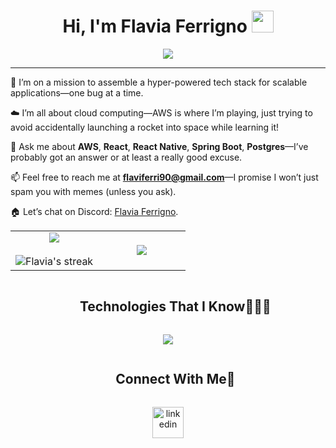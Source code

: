 <h1 align="center">Hi, I'm Flavia Ferrigno <img src="https://media.giphy.com/media/hvRJCLFzcasrR4ia7z/giphy.gif" width="35"></h1> <p align="center"> <a href="https://github.com/DenverCoder1/readme-typing-svg"> <img src="https://readme-typing-svg.herokuapp.com?lines=Full+Stack+Developer;Java+%7C+Spring+Boot+%7C+React;Coffee+%26+Code+Lover;Backend+Enthusiast;Always+learning&center=true&width=500&height=50"> </a> </p> <hr/> 

🌱 I’m on a mission to assemble a hyper-powered tech stack for scalable applications—one bug at a time.

☁️ I’m all about cloud computing—AWS is where I’m playing, just trying to avoid accidentally launching a rocket into space while learning it!

 💬 Ask me about **AWS**, **React**, **React Native**, **Spring Boot**, **Postgres**—I’ve probably got an answer or at least a really good excuse.

 📫 Feel free to reach me at **flaviferri90@gmail.com**—I promise I won’t just spam you with memes (unless you ask).

🏠 Let’s chat on Discord: [Flavia Ferrigno](https://discordapp.com/users/957722095381540874).

<!--- stats & Trophy (start) -->
<p align="center">
  <!--- stats (start) -->
<table align="center">
<tr border="none">
<td width="50%" align="center">
  
  <img align="center" src="https://github-readme-stats.vercel.app/api?username=flaviferri&theme=dark&show_icons=true&count_private=true" />
  <br></br>
  <img title="🔥 Get streak stats for your profile at git.io/streak-stats" alt="Flavia's streak" src="https://github-readme-streak-stats.herokuapp.com/?user=flaviferri&theme=dark&hide_border=false" /> 
</td>

<td width="50%" align="center">

  <img align="center" src="https://github-readme-stats.anuraghazra1.vercel.app/api/top-langs/?username=flaviferri&theme=dark&hide_border=false&no-bg=true&no-frame=true&langs_count=10"/>
  
  </td>
</tr>
</table>
<!--- stats (end) -->



<!--h1 without bottom border-->
<div id="user-content-toc">
  <ul align="center">
    <summary><h2 style="display: inline-block">Technologies That I Know👩🏻‍💻</h2></summary>
  </ul>
</div>
<!--tech stack icons-->
<p align="center">
  <a href="https://skillicons.dev">
    <img src="https://skillicons.dev/icons?i=git,aws,idea,css,discord,docker,postgres,figma,firebase,redis,github,html,java,js,mongodb,mysql,nodejs,postman,py,react,sass,tailwind,ts,vscode" />
  </a>
</p>


<!-- Connect with me -->
<!--h2 without bottom border-->
<div id="user-content-toc">
  <ul align="center">
    <summary><h2 style="display: inline-block">Connect With Me🤝</h2></summary>
  </ul>
</div>

<!--icons and links-->
<p align="center">
<a href="https://www.linkedin.com/in/flavia-ferrigno/" target="blank"><img align="center" src="https://user-images.githubusercontent.com/88904952/234979284-68c11d7f-1acc-4f0c-ac78-044e1037d7b0.png" alt="linkedin" height="50" width="50" /></a>

</p>

